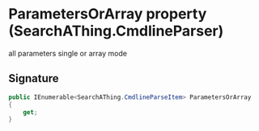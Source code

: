 # ParametersOrArray property (SearchAThing.CmdlineParser)
all parameters single or array mode

## Signature
```csharp
public IEnumerable<SearchAThing.CmdlineParseItem> ParametersOrArray
{
    get;
}
```
